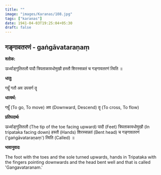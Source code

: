 ```yaml
---
title: ""
image: "images/Karanas/108.jpg"
tags: ["karanas"]
date: 1941-04-03T19:25:04+05:30
draft: false
---
```


## गङ्गावतरणं - gaṅgāvataraṇaṃ

**श्लोक:**

ऊर्ध्वाङ्गुलितलौ पादौ त्रिपताकावधोमुखौ हस्तौ शिरस्सन्नतं च गङ्गावतरणं त्विति  ॥

**धातुः**

गमॢँ गतौ
अव उपसर्ग​
तॄ

**धात्वर्थ:**

गमॢँ (To go, To move)
अव (Downward, Descend)
तॄ (To cross, To flow)

**प्रतिपदार्थः**

ऊर्ध्वाङ्गुलितलौ (The tip of the toe facing upward) पादौ (Feet) त्रिपताकावधोमुखौ (In tripataka facing down) हस्तौ (Hands) शिरस्सन्नतं (Bent head) च गङ्गावतरणं ('gaṅgāvataraṇaṃ') त्विति (Called) ॥

**भावानुवादः**

The foot with the toes and the sole turned upwards, hands in Tripataka with the fingers pointing downwards and the head bent well and that is called 'Gangavataranam.'
